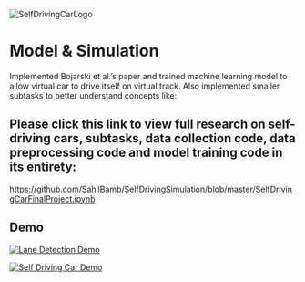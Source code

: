 
![SelfDrivingCarLogo](https://user-images.githubusercontent.com/42818731/181619254-5099382b-7b67-4a0c-8fee-03d2c00cb8fc.jpeg)


# Model & Simulation

Implemented Bojarski et al.’s paper and trained machine learning model to allow virtual car to drive itself on virtual track.
Also implemented smaller subtasks to better understand concepts like: 

## Please click this link to view full research on self-driving cars, subtasks, data collection code, data preprocessing code and model training code in its entirety: ##
https://github.com/SahilBamb/SelfDrivingSimulation/blob/master/SelfDrivingCarFinalProject.ipynb 





## Demo

[![Lane Detection Demo](https://res.cloudinary.com/marcomontalbano/image/upload/v1659036267/video_to_markdown/images/youtube---uvfwzin-FI-c05b58ac6eb4c4700831b2b3070cd403.jpg)](https://youtu.be/-uvfwzin-FI "Lane Detection Demo")

[![Self Driving Car Demo](https://res.cloudinary.com/marcomontalbano/image/upload/v1659036277/video_to_markdown/images/youtube--_4MO0vorz0g-c05b58ac6eb4c4700831b2b3070cd403.jpg)](https://youtu.be/_4MO0vorz0g "Self Driving Car Demo")
